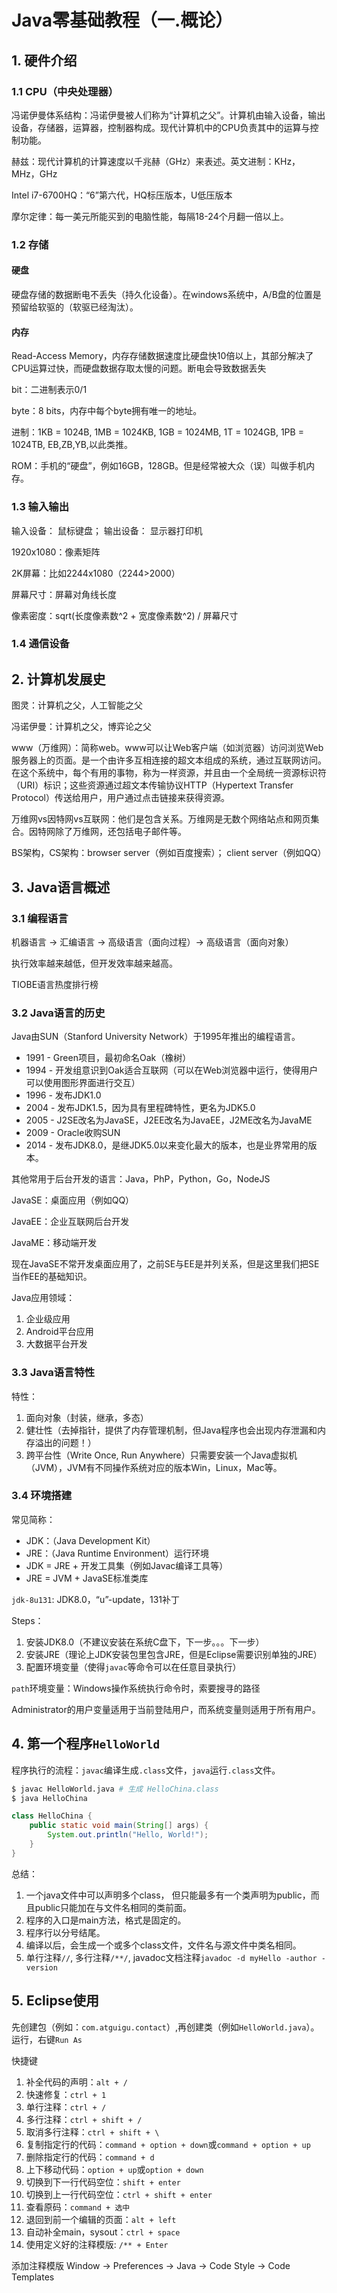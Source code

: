 # Java零基础教程（一.概论）


## 1. 硬件介绍
### 1.1 CPU（中央处理器）
冯诺伊曼体系结构：冯诺伊曼被人们称为“计算机之父”。计算机由输入设备，输出设备，存储器，运算器，控制器构成。现代计算机中的CPU负责其中的运算与控制功能。

赫兹：现代计算机的计算速度以千兆赫（GHz）来表述。英文进制：KHz，MHz，GHz

Intel i7-6700HQ：“6”第六代，HQ标压版本，U低压版本

摩尔定律：每一美元所能买到的电脑性能，每隔18-24个月翻一倍以上。

### 1.2 存储
#### 硬盘
硬盘存储的数据断电不丢失（持久化设备）。在windows系统中，A/B盘的位置是预留给软驱的（软驱已经淘汰）。
#### 内存
Read-Access Memory，内存存储数据速度比硬盘快10倍以上，其部分解决了CPU运算过快，而硬盘数据存取太慢的问题。断电会导致数据丢失

bit：二进制表示0/1

byte：8 bits，内存中每个byte拥有唯一的地址。

进制：1KB = 1024B, 1MB = 1024KB, 1GB = 1024MB, 1T = 1024GB, 1PB = 1024TB, EB,ZB,YB,以此类推。

ROM：手机的“硬盘”，例如16GB，128GB。但是经常被大众（误）叫做手机内存。

### 1.3 输入输出
输入设备： 鼠标键盘； 输出设备： 显示器打印机

1920x1080：像素矩阵

2K屏幕：比如2244x1080（2244>2000）

屏幕尺寸：屏幕对角线长度

像素密度：sqrt(长度像素数^2 + 宽度像素数^2) / 屏幕尺寸

### 1.4 通信设备

## 2. 计算机发展史
图灵：计算机之父，人工智能之父

冯诺伊曼：计算机之父，博弈论之父

www（万维网）：简称web。www可以让Web客户端（如浏览器）访问浏览Web服务器上的页面。是一个由许多互相连接的超文本组成的系统，通过互联网访问。在这个系统中，每个有用的事物，称为一样资源，并且由一个全局统一资源标识符（URI）标识；这些资源通过超文本传输协议HTTP（Hypertext Transfer Protocol）传送给用户，用户通过点击链接来获得资源。

万维网vs因特网vs互联网：他们是包含关系。万维网是无数个网络站点和网页集合。因特网除了万维网，还包括电子邮件等。

BS架构，CS架构：browser server（例如百度搜索）； client server（例如QQ）

## 3. Java语言概述
### 3.1 编程语言
机器语言 -> 汇编语言 -> 高级语言（面向过程）-> 高级语言（面向对象）

执行效率越来越低，但开发效率越来越高。

TIOBE语言热度排行榜

### 3.2 Java语言的历史

Java由SUN（Stanford University Network）于1995年推出的编程语言。

* 1991 - Green项目，最初命名Oak（橡树）
* 1994 - 开发组意识到Oak适合互联网（可以在Web浏览器中运行，使得用户可以使用图形界面进行交互）
* 1996 - 发布JDK1.0
* 2004 - 发布JDK1.5，因为具有里程碑特性，更名为JDK5.0
* 2005 - J2SE改名为JavaSE，J2EE改名为JavaEE，J2ME改名为JavaME
* 2009 - Oracle收购SUN
* 2014 - 发布JDK8.0，是继JDK5.0以来变化最大的版本，也是业界常用的版本。

其他常用于后台开发的语言：Java，PhP，Python，Go，NodeJS

JavaSE：桌面应用（例如QQ）

JavaEE：企业互联网后台开发

JavaME：移动端开发

现在JavaSE不常开发桌面应用了，之前SE与EE是并列关系，但是这里我们把SE当作EE的基础知识。

Java应用领域：

1. 企业级应用
2. Android平台应用
3. 大数据平台开发

### 3.3 Java语言特性
特性：

1. 面向对象（封装，继承，多态）
2. 健壮性（去掉指针，提供了内存管理机制，但Java程序也会出现内存泄漏和内存溢出的问题！）
3. 跨平台性（Write Once, Run Anywhere）只需要安装一个Java虚拟机（JVM），JVM有不同操作系统对应的版本Win，Linux，Mac等。

### 3.4 环境搭建
常见简称：

* JDK：（Java Development Kit）
* JRE：（Java Runtime Environment）运行环境
* JDK = JRE + 开发工具集（例如Javac编译工具等）
* JRE = JVM + JavaSE标准类库

`jdk-8u131`: JDK8.0，“u”-update，131补丁

Steps：

1. 安装JDK8.0（不建议安装在系统C盘下，下一步。。。下一步）
2. 安装JRE（理论上JDK安装包里包含JRE，但是Eclipse需要识别单独的JRE）
3. 配置环境变量（使得`javac`等命令可以在任意目录执行）

`path`环境变量：Windows操作系统执行命令时，索要搜寻的路径

Administrator的用户变量适用于当前登陆用户，而系统变量则适用于所有用户。

## 4. 第一个程序`HelloWorld`

程序执行的流程：`javac`编译生成`.class`文件，`java`运行`.class`文件。

```bash
$ javac HelloWorld.java # 生成 HelloChina.class
$ java HelloChina
```

```java
class HelloChina {
	public static void main(String[] args) {
		System.out.println("Hello, World!");
	}
}
```

总结：

1. 一个java文件中可以声明多个class， 但只能最多有一个类声明为public，而且public只能加在与文件名相同的类前面。
2. 程序的入口是main方法，格式是固定的。
3. 程序行以分号结尾。
4. 编译以后，会生成一个或多个class文件，文件名与源文件中类名相同。
5. 单行注释`//`, 多行注释`/**/`, javadoc文档注释`javadoc -d myHello -author -version`

## 5. Eclipse使用
先创建包（例如：`com.atguigu.contact`）,再创建类（例如`HelloWorld.java`）。
运行，右键`Run As`

快捷键

1. 补全代码的声明：`alt + /`
2. 快速修复：`ctrl + 1`
3. 单行注释：`ctrl + /`
4. 多行注释：`ctrl + shift + /`
5. 取消多行注释：`ctrl + shift + \`
6. 复制指定行的代码：`command + option + down`或`command + option + up`
7. 删除指定行的代码：`command + d`
8. 上下移动代码：`option + up`或`option + down` 
9. 切换到下一行代码空位：`shift + enter`
10. 切换到上一行代码空位：`ctrl + shift + enter`
11. 查看原码：`command + 选中`
12. 退回到前一个编辑的页面：`alt + left`
13. 自动补全main，sysout：`ctrl + space`
14. 使用定义好的注释模版: `/** + Enter`

添加注释模版
Window -> Preferences -> Java -> Code Style -> Code Templates

























